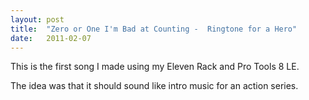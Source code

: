 ```yaml
---
layout: post
title:  "Zero or One I'm Bad at Counting -  Ringtone for a Hero"
date:   2011-02-07
---
```


This is the first song I made using my Eleven Rack and Pro Tools 8 LE.

<script type="text/javascript">
  var filename = "Zero or One I'm Bad at Counting - Experiments - 01 -  Ringtone for a Hero.mp3";
  var path = "{{ "/music/" | prepend: site.baseurl }}" + filename;
</script>

<script type="text/javascript">
  document.write('<audio src="' + path + '" preload="auto"></audio>');
  document.write('<a href="' + path + '" download="' + filename + '">download</a>');
</script>

The idea was that it should sound like intro music for an action series.
